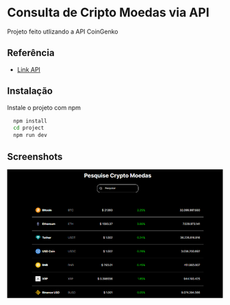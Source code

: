 
# Consulta de Cripto Moedas via API 

Projeto feito utlizando a API CoinGenko 


## Referência

 - [Link API](https://www.coingecko.com/en/api/documentation)
 

## Instalação

Instale o projeto com npm 

```bash
  npm install 
  cd project
  npm run dev 
```
    
## Screenshots

![Preview](./public/preview.png)

